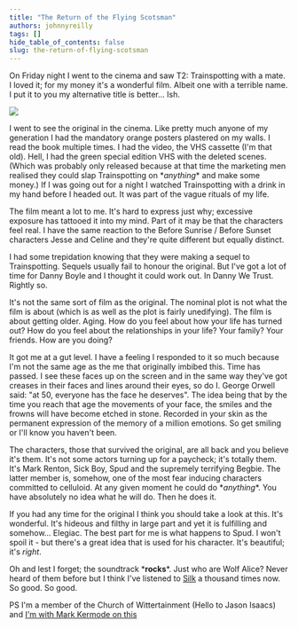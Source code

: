 ```yaml
---
title: "The Return of the Flying Scotsman"
authors: johnnyreilly
tags: []
hide_table_of_contents: false
slug: the-return-of-flying-scotsman
---
```

On Friday night I went to the cinema and saw T2: Trainspotting with a mate. I loved it; for my money it's a wonderful film. Albeit one with a terrible name. I put it to you my alternative title is better... Ish.

![](https://blogger.googleusercontent.com/img/b/R29vZ2xl/AVvXsEgwZrO9ZIUwLTXQZHQLl5p3XCxonnIlEWchCIsHdCV6TagU0BjWmhowLKX4oCoGuQJHHTZjJkaRg1CWOgLbuIbBNSzBLc0yJl6ZVwvkAgpw2nsII2PRkRtWu3kVzlkbQyrMm_U3PwRY1Go/s400/Trainspotting-2.jpg)

I went to see the original in the cinema. Like pretty much anyone of my generation I had the mandatory orange posters plastered on my walls. I read the book multiple times. I had the video, the VHS cassette (I'm that old). Hell, I had the green special edition VHS with the deleted scenes. (Which was probably only released because at that time the marketing men realised they could slap Trainspotting on \**anything*\* and make some money.) If I was going out for a night I watched Trainspotting with a drink in my hand before I headed out. It was part of the vague rituals of my life.

The film meant a lot to me. It's hard to express just why; excessive exposure has tattooed it into my mind. Part of it may be that the characters feel real. I have the same reaction to the Before Sunrise / Before Sunset characters Jesse and Celine and they're quite different but equally distinct.

I had some trepidation knowing that they were making a sequel to Trainspotting. Sequels usually fail to honour the original. But I've got a lot of time for Danny Boyle and I thought it could work out. In Danny We Trust. Rightly so.

It's not the same sort of film as the original. The nominal plot is not what the film is about (which is as well as the plot is fairly unedifying). The film is about getting older. Aging. How do you feel about how your life has turned out? How do you feel about the relationships in your life? Your family? Your friends. How are you doing?

It got me at a gut level. I have a feeling I responded to it so much because I'm not the same age as the me that originally imbibed this. Time has passed. I see these faces up on the screen and in the same way they've got creases in their faces and lines around their eyes, so do I. George Orwell said: "at 50, everyone has the face he deserves". The idea being that by the time you reach that age the movements of your face, the smiles and the frowns will have become etched in stone. Recorded in your skin as the permanent expression of the memory of a million emotions. So get smiling or I'll know you haven't been.

The characters, those that survived the original, are all back and you believe it's them. It's not some actors turning up for a paycheck; it's totally them. It's Mark Renton, Sick Boy, Spud and the supremely terrifying Begbie. The latter member is, somehow, one of the most fear inducing characters committed to celluloid. At any given moment he could do \**anything*\*. You have absolutely no idea what he will do. Then he does it.

If you had any time for the original I think you should take a look at this. It's wonderful. It's hideous and filthy in large part and yet it is fulfilling and somehow... Elegiac. The best part for me is what happens to Spud. I won't spoil it - but there's a great idea that is used for his character. It's beautiful; it's *right*.

Oh and lest I forget; the soundtrack \***rocks**\*. Just who are Wolf Alice? Never heard of them before but I think I've listened to [Silk](<https://youtu.be/mEASmSwndnw?t=1m2s>) a thousand times now. So good. So good.

PS I'm a member of the Church of Wittertainment (Hello to Jason Isaacs) and [I'm with Mark Kermode on this](<https://youtu.be/oi8a3c1a6gc>)


